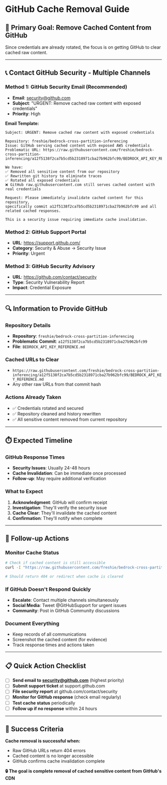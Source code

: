 # GitHub Cache Removal Guide

## 🎯 **Primary Goal: Remove Cached Content from GitHub**

Since credentials are already rotated, the focus is on getting GitHub to clear cached raw content.

---

## 📞 **Contact GitHub Security - Multiple Channels**

### **Method 1: GitHub Security Email (Recommended)**
- **Email**: security@github.com
- **Subject**: "URGENT: Remove cached raw content with exposed credentials"
- **Priority**: High

**Email Template:**
```
Subject: URGENT: Remove cached raw content with exposed credentials

Repository: freshie/bedrock-cross-partition-inferencing
Issue: GitHub serving cached content with exposed AWS credentials
Problematic URL: https://raw.githubusercontent.com/freshie/bedrock-cross-partition-inferencing/a12f5138f2ca7b5cd5b2318971cba27b962bfc99/BEDROCK_API_KEY_REFERENCE.md

We have:
✅ Removed all sensitive content from our repository
✅ Rewritten git history to eliminate traces
✅ Rotated all exposed credentials
❌ GitHub raw.githubusercontent.com still serves cached content with real credentials

Request: Please immediately invalidate cached content for this repository, 
specifically commit a12f5138f2ca7b5cd5b2318971cba27b962bfc99 and all related cached responses.

This is a security issue requiring immediate cache invalidation.
```

### **Method 2: GitHub Support Portal**
- **URL**: https://support.github.com/
- **Category**: Security & Abuse → Security Issue
- **Priority**: Urgent

### **Method 3: GitHub Security Advisory**
- **URL**: https://github.com/contact/security
- **Type**: Security Vulnerability Report
- **Impact**: Credential Exposure

---

## 🔍 **Information to Provide GitHub**

### **Repository Details**
- **Repository**: `freshie/bedrock-cross-partition-inferencing`
- **Problematic Commit**: `a12f5138f2ca7b5cd5b2318971cba27b962bfc99`
- **File**: `BEDROCK_API_KEY_REFERENCE.md`

### **Cached URLs to Clear**
- `https://raw.githubusercontent.com/freshie/bedrock-cross-partition-inferencing/a12f5138f2ca7b5cd5b2318971cba27b962bfc99/BEDROCK_API_KEY_REFERENCE.md`
- Any other raw URLs from that commit hash

### **Actions Already Taken**
- ✅ Credentials rotated and secured
- ✅ Repository cleaned and history rewritten
- ✅ All sensitive content removed from current repository

---

## ⏱️ **Expected Timeline**

### **GitHub Response Times**
- **Security Issues**: Usually 24-48 hours
- **Cache Invalidation**: Can be immediate once processed
- **Follow-up**: May require additional verification

### **What to Expect**
1. **Acknowledgment**: GitHub will confirm receipt
2. **Investigation**: They'll verify the security issue
3. **Cache Clear**: They'll invalidate the cached content
4. **Confirmation**: They'll notify when complete

---

## 🔄 **Follow-up Actions**

### **Monitor Cache Status**
```bash
# Check if cached content is still accessible
curl -I "https://raw.githubusercontent.com/freshie/bedrock-cross-partition-inferencing/a12f5138f2ca7b5cd5b2318971cba27b962bfc99/BEDROCK_API_KEY_REFERENCE.md"

# Should return 404 or redirect when cache is cleared
```

### **If GitHub Doesn't Respond Quickly**
- **Escalate**: Contact multiple channels simultaneously
- **Social Media**: Tweet @GitHubSupport for urgent issues
- **Community**: Post in GitHub Community discussions

### **Document Everything**
- Keep records of all communications
- Screenshot the cached content (for evidence)
- Track response times and actions taken

---

## 📋 **Quick Action Checklist**

- [ ] **Send email to security@github.com** (highest priority)
- [ ] **Submit support ticket** at support.github.com
- [ ] **File security report** at github.com/contact/security
- [ ] **Monitor for GitHub response** (check email regularly)
- [ ] **Test cache status** periodically
- [ ] **Follow up if no response** within 24 hours

---

## 🎯 **Success Criteria**

**Cache removal is successful when:**
- Raw GitHub URLs return 404 errors
- Cached content is no longer accessible
- GitHub confirms cache invalidation complete

**🔒 The goal is complete removal of cached sensitive content from GitHub's CDN**